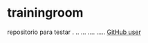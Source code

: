# trainingroom

repositorio para testar
.
..
...
....
.....
[GitHub user](github.com/user/mconrado)
